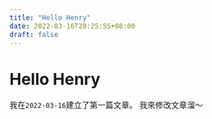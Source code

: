 ```yaml
---
title: "Hello Henry"
date: 2022-03-16T20:25:55+08:00
draft: false
---
```


# Hello Henry

我在`2022-03-16`建立了第一篇文章。
我來修改文章溜～